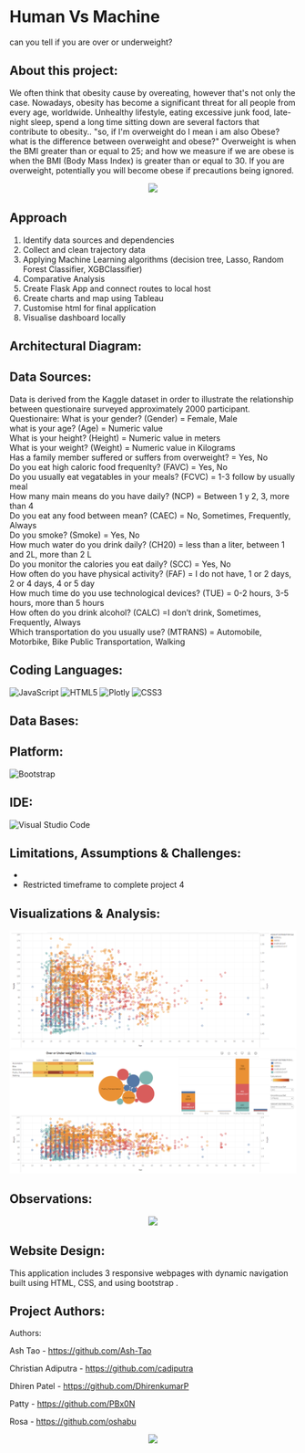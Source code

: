 # Human Vs Machine
can you tell if you are over or underweight?

## About this project:
We often think that obesity cause by overeating, however that's not only the case. Nowadays, obesity has become a significant threat for all people from every age, worldwide. Unhealthy lifestyle, eating excessive junk food, late-night sleep, spend a long time sitting down are several factors that contribute to obesity.. "so, if I'm overweight do I mean i am also Obese? what is the difference between overweight and obese?"
Overweight is when the BMI greater than or equal to 25; and how we measure if we are obese is when the BMI (Body Mass Index) is greater than or equal to 30. If you are overweight, potentially you will become obese if precautions being ignored. 

<div id="header" align="center">
  <img src="https://media.giphy.com/media/3o6MbkSg5gfrwB33XO/giphy.gif" width="500"/>
</div>

 
## Approach
1. Identify data sources and dependencies
2. Collect and clean trajectory data
3. Applying Machine Learning algorithms (decision tree, Lasso, Random Forest Classifier, XGBClassifier)
4. Comparative Analysis
5. Create Flask App and connect routes to local host
6. Create charts and map using Tableau
7. Customise html for final application
8. Visualise dashboard locally

## **Architectural Diagram:**

## **Data Sources:**
Data is derived from the Kaggle dataset in order to illustrate the relationship between questionaire surveyed approximately 2000 participant. 
Questionaire: 
What is your gender? (Gender) = Female, Male						
what is your age? (Age) = Numeric value						
What is your height? (Height) = Numeric value in meters						
What is your weight? (Weight) = Numeric value in Kilograms						
Has a family member suffered or suffers from overweight? = Yes, No						
Do you eat high caloric food frequenlty? (FAVC) = Yes, No						
Do you usually eat vegatables in your meals? (FCVC) = 1-3 follow by usually meal						
How many main means do you have daily? (NCP) = Between 1 y 2, 3, more than 4						
Do you eat any food between mean? (CAEC) = No, Sometimes, Frequently, Always						
Do you smoke? (Smoke) = Yes, No						
How much water do you drink daily? (CH20) = less than a liter, between 1 and 2L, more than 2 L						
Do you monitor the calories you eat daily? (SCC) = Yes, No						
How often do you have physical activity? (FAF) = I do not have, 1 or 2 days, 2 or 4 days, 4 or 5 day						
How much time do you use technological devices? (TUE) = 0-2 hours, 3-5 hours, more than 5 hours						
How often do you drink alcohol? (CALC) =I don’t drink, Sometimes, Frequently, Always						
Which transportation do you usually use? (MTRANS) = Automobile, Motorbike, Bike Public Transportation, Walking						


## **Coding Languages:**
![JavaScript](https://img.shields.io/badge/javascript-%23323330.svg?style=for-the-badge&logo=javascript&logoColor=%23F7DF1E)
![HTML5](https://img.shields.io/badge/html5-%23E34F26.svg?style=for-the-badge&logo=html5&logoColor=white)
![Plotly](https://img.shields.io/badge/Plotly-%233F4F75.svg?style=for-the-badge&logo=plotly&logoColor=white)
![CSS3](https://img.shields.io/badge/css3-%231572B6.svg?style=for-the-badge&logo=css3&logoColor=white)

## **Data Bases:**


## **Platform:**
![Bootstrap](https://img.shields.io/badge/bootstrap-%23563D7C.svg?style=for-the-badge&logo=bootstrap&logoColor=white)

## **IDE:**
![Visual Studio Code](https://img.shields.io/badge/Visual_Studio_Code-0078D4?style=for-the-badge&logo=visual%20studio%20code&logoColor=white)

## **Limitations, Assumptions & Challenges:**
- 
- Restricted timeframe to complete project 4

## **Visualizations & Analysis:**
![CHART1](image/tableau1.png)
![CHART2](image/tableau2.png)

## **Observations:**
<div id="header" align="center">
  <img src="https://media.giphy.com/media/3ohzdJ7FOY1sct67WU/giphy.gif" width="300"/>
</div>

## **Website Design:**
This application includes 3 responsive webpages with dynamic navigation built using HTML, CSS, and using bootstrap .

## **Project Authors:**
Authors:

Ash Tao - https://github.com/Ash-Tao

Christian Adiputra - https://github.com/cadiputra

Dhiren Patel - https://github.com/DhirenkumarP

Patty - https://github.com/PBx0N

Rosa - https://github.com/oshabu

<div id="header" align="center">
  <img src="https://media.giphy.com/media/u2pmTWUi0MXjyrMaVj/giphy.gif" width="100"/>
</div>



